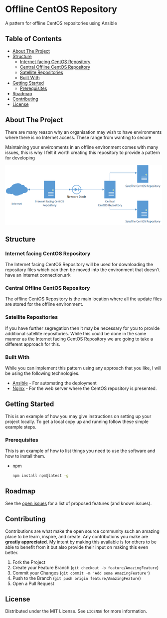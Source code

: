 <!-- omit in toc -->
# Offline CentOS Repository

A pattern for offline CentOS repositories using Ansible

<!-- TABLE OF CONTENTS -->
## Table of Contents <!-- omit in toc -->

- [About The Project](#about-the-project)
- [Structure](#structure)
  - [Internet facing CentOS Repository](#internet-facing-centos-repository)
  - [Central Offline CentOS Repository](#central-offline-centos-repository)
  - [Satellite Repositories](#satellite-repositories)
  - [Built With](#built-with)
- [Getting Started](#getting-started)
  - [Prerequisites](#prerequisites)
- [Roadmap](#roadmap)
- [Contributing](#contributing)
- [License](#license)

<!-- ABOUT THE PROJECT -->
## About The Project

There are many reason why an organisation may wish to have environments where there is no Internet access. These range from wanting to secure

Maintaining your environments in an offline environment comes with many issues, this is why I felt it worth creating this repository to provide a pattern for developing 

![Diagram of structure](images/end-to-end.png "Diagram of structure")

## Structure

<!-- INTERNET FACING CENTOS REPOSITORY -->
### Internet facing CentOS Repository

The Internet facing CentOS Repository will be used for downloading the repository files which can then be moved into the environment that doesn't have an Internet connection.ark

<!-- CENTRAL OFFLINE CENTOS REPOSITORY -->
### Central Offline CentOS Repository

The offline CentOS Repository is the main location where all the update files are stored for the offline environment.

<!-- SATELLITE REPOSITORIES -->
### Satellite Repositories

If you have further segregation then it may be necessary for you to provide additional satellite repositories. While this could be done in the same manner as the Internet facing CentOS Repository we are going to take a different approach for this.

### Built With

While you can implement this pattern using any approach that you like, I will be using the following technologies.

- [Ansible](https://ansible.com) - For automating the deployment
- [Nginx](https://www.nginx.com) - For the web server where the CentOS repository is presented.

<!-- GETTING STARTED -->
## Getting Started

This is an example of how you may give instructions on setting up your project locally.
To get a local copy up and running follow these simple example steps.

### Prerequisites

This is an example of how to list things you need to use the software and how to install them.
* npm
  ```sh
  npm install npm@latest -g
  ```

<!-- ROADMAP -->
## Roadmap

See the [open issues](https://github.com/othneildrew/Best-README-Template/issues) for a list of proposed features (and known issues).

<!-- CONTRIBUTING -->
## Contributing

Contributions are what make the open source community such an amazing place to be learn, inspire, and create. Any contributions you make are **greatly appreciated**. My intent by making this available is for others to be able to benefit from it but also provide their input on making this even better.

1. Fork the Project
2. Create your Feature Branch (`git checkout -b feature/AmazingFeature`)
3. Commit your Changes (`git commit -m 'Add some AmazingFeature'`)
4. Push to the Branch (`git push origin feature/AmazingFeature`)
5. Open a Pull Request

<!-- LICENSE -->
## License

Distributed under the MIT License. See `LICENSE` for more information.

<!-- CONTACT -->
<!--## Contact

Your Name - [@your_twitter](https://twitter.com/your_username) - email@example.com

Project Link: [https://github.com/your_username/repo_name](https://github.com/your_username/repo_name) -->
